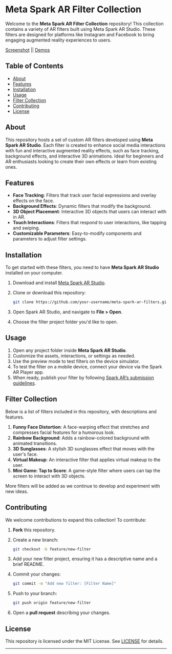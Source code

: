 # Meta Spark AR Filter Collection

Welcome to the **Meta Spark AR Filter Collection** repository! This collection contains a variety of AR filters built using Meta Spark AR Studio. These filters are designed for platforms like Instagram and Facebook to bring engaging augmented reality experiences to users.

 
[Screenshot](https://github.com/minhaaj-t/Spark-AR/blob/main/Screenshot_2024-11-14-13-35-17-18.jpg?raw=true) || [Demos](https://www.instagram.com/min.h.aaj/)

## Table of Contents
    
- [About](#about) 
- [Features](#features)
- [Installation](#installation)
- [Usage](#usage)
- [Filter Collection](#filter-collection)
- [Contributing](#contributing)
- [License](#license)

## About 

This repository hosts a set of custom AR filters developed using **Meta Spark AR Studio**. Each filter is created to enhance social media interactions with fun and interactive augmented reality effects, such as face tracking, background effects, and interactive 3D animations. Ideal for beginners and AR enthusiasts looking to create their own effects or learn from existing ones.

## Features

- **Face Tracking**: Filters that track user facial expressions and overlay effects on the face.
- **Background Effects**: Dynamic filters that modify the background.
- **3D Object Placement**: Interactive 3D objects that users can interact with in AR.
- **Touch Interactions**: Filters that respond to user interactions, like tapping and swiping.
- **Customizable Parameters**: Easy-to-modify components and parameters to adjust filter settings.

## Installation

To get started with these filters, you need to have **Meta Spark AR Studio** installed on your computer.

1. Download and install [Meta Spark AR Studio](https://sparkar.facebook.com/ar-studio/download/).
2. Clone or download this repository:

   ```bash
   git clone https://github.com/your-username/meta-spark-ar-filters.git
   ```

3. Open Spark AR Studio, and navigate to **File > Open**.
4. Choose the filter project folder you'd like to open.

## Usage

1. Open any project folder inside **Meta Spark AR Studio**.
2. Customize the assets, interactions, or settings as needed.
3. Use the preview mode to test filters on the device simulator.
4. To test the filter on a mobile device, connect your device via the Spark AR Player app.
5. When ready, publish your filter by following [Spark AR’s submission guidelines](https://sparkar.facebook.com/ar-studio/learn/articles/publishing-and-sharing/submitting-effects-for-publication/).

## Filter Collection

Below is a list of filters included in this repository, with descriptions and features.

1. **Funny Face Distortion**: A face-warping effect that stretches and compresses facial features for a humorous look.
2. **Rainbow Background**: Adds a rainbow-colored background with animated transitions.
3. **3D Sunglasses**: A stylish 3D sunglasses effect that moves with the user's face.
4. **Virtual Makeup**: An interactive filter that applies virtual makeup to the user.
5. **Mini Game: Tap to Score**: A game-style filter where users can tap the screen to interact with 3D objects.

More filters will be added as we continue to develop and experiment with new ideas.

## Contributing

We welcome contributions to expand this collection! To contribute:

1. **Fork** this repository.
2. Create a new branch:

   ```bash
   git checkout -b feature/new-filter
   ```

3. Add your new filter project, ensuring it has a descriptive name and a brief README.
4. Commit your changes:

   ```bash
   git commit -m "Add new filter: [Filter Name]"
   ```

5. Push to your branch:

   ```bash
   git push origin feature/new-filter
   ```

6. Open a **pull request** describing your changes.

## License

This repository is licensed under the MIT License. See [LICENSE](LICENSE) for details.


---

